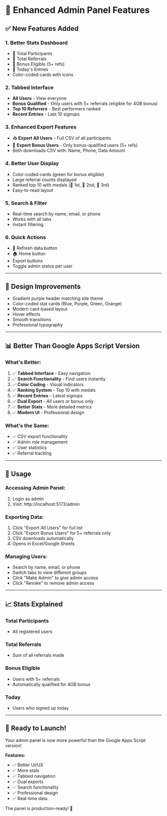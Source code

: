 # 🎯 Enhanced Admin Panel Features

## ✅ New Features Added

### 1. **Better Stats Dashboard**
- 👥 Total Participants
- 🔗 Total Referrals
- 🎁 Bonus Eligible (5+ refs)
- 📅 Today's Entries
- Color-coded cards with icons

### 2. **Tabbed Interface**
- **All Users** - View everyone
- **Bonus Qualified** - Only users with 5+ referrals (eligible for 4GB bonus)
- **Top 10 Referrers** - Best performers ranked
- **Recent Entries** - Last 10 signups

### 3. **Enhanced Export Features**
- 📥 **Export All Users** - Full CSV of all participants
- 🎁 **Export Bonus Users** - Only bonus-qualified users (5+ refs)
- Both downloads CSV with: Name, Phone, Data Amount

### 4. **Better User Display**
- Color-coded cards (green for bonus eligible)
- Large referral counts displayed
- Ranked top 10 with medals (🏅 1st, 🥈 2nd, 🥉 3rd)
- Easy-to-read layout

### 5. **Search & Filter**
- Real-time search by name, email, or phone
- Works with all tabs
- Instant filtering

### 6. **Quick Actions**
- 🔄 Refresh data button
- 🏠 Home button
- Export buttons
- Toggle admin status per user

---

## 🎨 Design Improvements

- Gradient purple header matching site theme
- Color-coded stat cards (Blue, Purple, Green, Orange)
- Modern card-based layout
- Hover effects
- Smooth transitions
- Professional typography

---

## 📊 Better Than Google Apps Script Version

### What's Better:
1. ✅ **Tabbed Interface** - Easy navigation
2. ✅ **Search Functionality** - Find users instantly
3. ✅ **Color Coding** - Visual indicators
4. ✅ **Ranking System** - Top 10 with medals
5. ✅ **Recent Entries** - Latest signups
6. ✅ **Dual Export** - All users or bonus only
7. ✅ **Better Stats** - More detailed metrics
8. ✅ **Modern UI** - Professional design

### What's the Same:
- ✅ CSV export functionality
- ✅ Admin role management
- ✅ User statistics
- ✅ Referral tracking

---

## 🚀 Usage

### Accessing Admin Panel:
1. Login as admin
2. Visit: http://localhost:5173/admin

### Exporting Data:
1. Click "Export All Users" for full list
2. Click "Export Bonus Users" for 5+ referrals only
3. CSV downloads automatically
4. Opens in Excel/Google Sheets

### Managing Users:
- Search by name, email, or phone
- Switch tabs to view different groups
- Click "Make Admin" to give admin access
- Click "Revoke" to remove admin access

---

## 📈 Stats Explained

### Total Participants
- All registered users

### Total Referrals
- Sum of all referrals made

### Bonus Eligible
- Users with 5+ referrals
- Automatically qualified for 4GB bonus

### Today
- Users who signed up today

---

## 🎊 Ready to Launch!

Your admin panel is now more powerful than the Google Apps Script version!

**Features:**
- ✅ Better UI/UX
- ✅ More stats
- ✅ Tabbed navigation
- ✅ Dual exports
- ✅ Search functionality
- ✅ Professional design
- ✅ Real-time data

The panel is production-ready! 🚀
